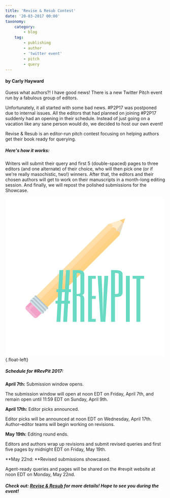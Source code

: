 ```yaml
---
title: 'Revise & Resub Contest'
date: '20-03-2017 00:00'
taxonomy:
    category:
        - blog
    tag:
        - publishing
        - author
        - 'twitter event'
        - pitch
        - query
---
```


#### by Carly Hayward

Guess what authors?! I have good news! There is a new Twitter Pitch event run by a fabulous group of editors.

Unfortunately, it all started with some bad news. #P2P17 was postponed due to internal issues. All the editors that had planned on joining #P2P17 suddenly had an opening in their schedule. Instead of just going on a vacation like any sane person would do, we decided to host our own event!

Revise & Resub is an editor-run pitch contest focusing on helping authors get their book ready for querying.

##### Here's how it works:

Writers will submit their query and first 5 (double-spaced) pages to three editors (and one alternate) of their choice, who will then pick one (or if we're really masochistic, two!) winners. After that, the editors and their chosen authors will get to work on their manuscripts in a month-long editing session. And finally, we will repost the polished submissions for the Showcase.

![](RevPit_hashtag_logo.png?cropResize=200,200){.float-left}

##### Schedule for #RevPit 2017:

**April 7th:** Submission window opens.

The submission window will open at noon EDT on Friday, April 7th, and remain open until 11:59 EDT on Sunday, April 9th.

**April 17th:** Editor picks announced.

Editor picks will be announced at noon EDT on Wednesday, April 17th. Author–editor teams will begin working on revisions.

**May 19th:** Editing round ends.

Editors and authors wrap up revisions and submit revised queries and first five pages by midnight EDT on Friday, May 19th.

**May 22nd: **Revised submissions showcased.

Agent-ready queries and pages will be shared on the #revpit website at noon EDT on Monday, May 22nd.

##### Check out: [Revise & Resub](http://reviseresub.com/?target=_blank) for more details! Hope to see you during the event!